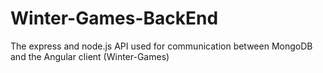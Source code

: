 # Winter-Games-BackEnd
The express and node.js API used for communication between MongoDB and the Angular client (Winter-Games)
